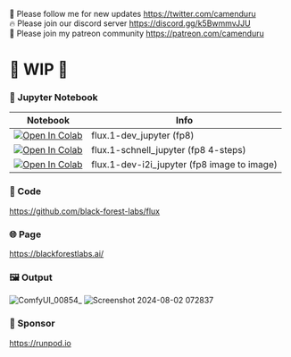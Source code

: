 🐣 Please follow me for new updates https://twitter.com/camenduru <br />
🔥 Please join our discord server https://discord.gg/k5BwmmvJJU <br />
🥳 Please join my patreon community https://patreon.com/camenduru <br />

# 🚦 WIP 🚦

### 🍊 Jupyter Notebook

| Notebook | Info
| --- | --- |
[![Open In Colab](https://colab.research.google.com/assets/colab-badge.svg)](https://colab.research.google.com/github/camenduru/flux-jupyter/blob/main/flux.1-dev_jupyter.ipynb) | flux.1-dev_jupyter (fp8)
[![Open In Colab](https://colab.research.google.com/assets/colab-badge.svg)](https://colab.research.google.com/github/camenduru/flux-jupyter/blob/main/flux.1-schnell_jupyter.ipynb) | flux.1-schnell_jupyter (fp8 4-steps)
[![Open In Colab](https://colab.research.google.com/assets/colab-badge.svg)](https://colab.research.google.com/github/camenduru/flux-jupyter/blob/main/flux.1-dev-i2i_jupyter.ipynb) | flux.1-dev-i2i_jupyter (fp8 image to image)

### 🧬 Code
https://github.com/black-forest-labs/flux

### 🌐 Page
https://blackforestlabs.ai/

### 🖼 Output
![ComfyUI_00854_](https://github.com/user-attachments/assets/06af2e9f-1a9b-44b9-bf55-a4632cc08ef5)
![Screenshot 2024-08-02 072837](https://github.com/user-attachments/assets/84906d34-d0f1-4cc1-bbfd-21b2b9b76c48)

### 🏢 Sponsor
https://runpod.io
